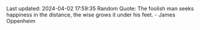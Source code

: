 Last updated: 2024-04-02 17:59:35
Random Quote: The foolish man seeks happiness in the distance, the wise grows it under his feet. - James Oppenheim
